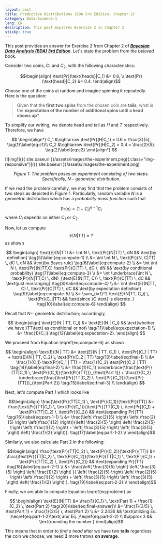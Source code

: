 ```yaml
---
layout: post
title: Predictive Distributions (BDA 3rd Edition, Chapter 2) 
category: Data-Science-1
lang: EN
description: This post explores Exercise 2 in Chapter 2
sticky: true
---
```


This post provides an answer for Exercise 2 from Chapter 2 of [_**Bayesian Data Analysis (BDA) 3rd Edition**_](http://www.stat.columbia.edu/~gelman/book/BDA3.pdf). Let's state the problem from the _beloved_ book.   

Consider two coins, $C_1$ and $C_2$, with the following characteristics:     

$$\begin{align}
\text{Pr}(\text{heads}|C_1) &= 0.6, \\
\text{Pr}(\text{head}|C_2) &= 0.4.     
\end{align}$$

Choose one of the coins at random and imagine spinning it repeatedly.     
Here is the question: 

> Given that the **first two spins** from the chosen coin are **tails**, what is the **expectation of the number of additional spins until a head shows up**?

To simplify our writing, we denote $\text{head}$ and $\text{tail}$ as $H$ and $T$ respectively. Therefore, we have

$$
  \begin{align*}
    C_1 &\rightarrow \text{Pr}(H|C_1) = 0.6 = \frac{3}{5}, \tag{1}\label{eq:c1}\\
    C_2 &\rightarrow \text{Pr}(H|C_2) = 0.4 = \frac{2}{5}. \tag{2}\label{eq:c2}
  \end{align*}
$$

[![img1]({{ site.baseurl }}/assets/images/the-experiment.png){:class="img-responsive"}]({{ site.baseurl }}/assets/images/the-experiment.png)*<center>$\pmb{\text{Figure 1}}$: The problem poses an experiment consisting of two steps. Specifically, $N \sim$ geometric distribution.</center>*
    

If we read the problem carefully, we may find that the problem consists of two steps as depicted in $\pmb{\text{Figure 1}}$. Particularly, random variable $N$ is a geometric distribution which has a _probability mass function_ such that

$$
  \begin{equation}
    \text{Pr}(n) = (1-C_i)^{n-1} C_i \tag{3}\label{eq:pmf-geometri}
  \end{equation}
$$
where $C_i$ depends on either $C_1$ or $C_2$.    
    
Now, let us compute
   $$ \begin{equation}
    \text{E}(N|TT) = ? \tag{4}\label{eq:problem} 
   \end{equation}$$
as shown

$$
  \begin{align}
    \text{E}(N|TT) &= \int N \, \text{Pr}(N|TT) \, dN && \text{by definition} \tag{5}\label{eq:compute-1} \\ 
                   &= \int \int N \, \text{Pr}(N, C|TT) \, dC \, dN && \text{by Bayes rule} \tag{6}\label{eq:compute-2} \\ 
                   &= \int \int N \, \text{Pr}(N|TT,C) \text{Pr}(C|TT) \, dC \, dN && \text{by conditional probability} \tag{7}\label{eq:compute-3} \\ 
                   &= \int \underbrace{\int N \, \text{Pr}(N|TT,C) \, dN}_{\text{E}(N|TT, C)} \, \text{Pr}(C|TT) \, dC && \text{just rearranging} \tag{8}\label{eq:compute-4} \\
                   &= \int \text{E}(N|TT, C) \, \text{Pr}(C|TT) \, dC && \text{by expectation definition} \tag{9}\label{eq:compute-5} \\
                   &= \sum_{i=1}^2 \text{E}(N|TT, C_i) \, \text{Pr}(C_i|TT) && \text{since }C \text{ is discrete .}   \tag{10}\label{eq:compute-6}                   
  \end{align}
$$

Recall that $N \sim$ geometric distribution; accordingly, 

$$
  \begin{align}
    \text{E}(N | TT, C_i) &= \text{E}(N | C_i) && \text{whether we have }TT\text{ as conditional or not} \tag{11}\label{eq:expectation-1} \\
                          &= \frac{1}{C_i}         \tag{12}\label{eq:expectation-2}.
  \end{align}
$$

We proceed from Equation \eqref{eq:compute-6} as shown

$$ \begin{align}
  \text{E}(N | TT) &= \text{E}(N | TT, C_1) \, \text{Pr}(C_1 | TT) +  \text{E}(N | TT, C_2) \, \text{Pr}(C_2 | TT) \tag{13}\label{eq:final-1} \\
                   &= \frac{1}{C_1} \text{Pr}(C_1 | TT) +  \frac{1}{C_2} \text{Pr}(C_2 | TT) \tag{14}\label{eq:final-2}   \\
                   &= \frac{1}{C_1} \underbrace{\frac{\text{Pr}(TT|C_1) \, \text{Pr}(C_1)}{\text{Pr}(TT)}}_{\text{Part 1}} +  \frac{1}{C_2}  \underbrace{\frac{\text{Pr}(TT|C_2) \, \text{Pr}(C_2)}{\text{Pr}(TT)}}_{\text{Part 2}} \tag{15}\label{eq:final-3}   \\
\end{align}
$$

Next, let's compute $\text{Part 1}$ which looks like

$$\begin{align}
  \frac{\text{Pr}(TT|C_1) \, \text{Pr}(C_1)}{\text{Pr}(TT)} &= \frac{\text{Pr}(TT|C_1) \, \text{Pr}(C_1)}{\text{Pr}(TT|C_1) \, \text{Pr}(C_1) + \text{Pr}(TT|C_2) \, \text{Pr}(C_2)} && \text{expanding Pr}(TT) \tag{16}\label{eq:part-1-1} \\
     &= \frac{\left( \frac{2}{5} \right) \left( \frac{2}{5} \right) \left(\frac{1}{2} \right)}{\left( \frac{2}{5} \right) \left( \frac{2}{5} \right) \left( \frac{1}{2} \right) + \left( \frac{3}{5} \right) \left( \frac{3}{5} \right) \left( \frac{1}{2} \right)}. \tag{17}\label{eq:part-1-2} \\
\end{align}$$

Similarly, we also calculate $\text{Part 2}$ in the following: 

$$\begin{align}
  \frac{\text{Pr}(TT|C_2) \, \text{Pr}(C_2)}{\text{Pr}(TT)} &= \frac{\text{Pr}(TT|C_2) \, \text{Pr}(C_2)}{\text{Pr}(TT|C_1) \, \text{Pr}(C_1) + \text{Pr}(TT|C_2) \, \text{Pr}(C_2)} && \text{expanding Pr}(TT) \tag{18}\label{eq:part-2-1} \\
     &= \frac{\left( \frac{3}{5} \right) \left( \frac{3}{5} \right) \left( \frac{1}{2} \right) }{ \left( \frac{2}{5} \right) \left( \frac{2}{5} \right) \left( \frac{1}{2} \right) + \left( \frac{3}{5} \right) \left( \frac{3}{5} \right) \left( \frac{1}{2} \right) }. \tag{19}\label{eq:part-2-2} \\
\end{align}$$

Finally, we are able to compute Equation \eqref{eq:problem} as

$$ \begin{align}
  \text{E}(N|TT) &= \frac{1}{C_1} \, \text{Part 1} + \frac{1}{C_2} \, \text{Part 2} \tag{20}\label{eq:final-answer}\\
                 &= \frac{1}{3/5} \, \text{Part 1} + \frac{1}{2/5} \, \text{Part 2} \\
                 &= 2.2436   && \text{utilizing Eq. }\eqref{eq:part-1-2}\text{ and Eq. }\eqref{eq:part-2-2} \\
                 &\approx 3 && \text{rounding the number.}
\end{align}$$

This means that in order to _find a head_ after we have two **tails** regardless the coin we choose, we need $\pmb{3}$ more throws **on average**. 